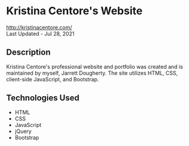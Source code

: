 # Kristina Centore's Website
<http://kristinacentore.com/> \
Last Updated - Jul 28, 2021

## Description
Kristina Centore's professional website and portfolio was created and is maintained by myself, Jarrett Dougherty. The site utilizes HTML, CSS, client-side JavaScript, and Bootstrap. 

## Technologies Used
* HTML
* CSS
* JavaScript
* jQuery
* Bootstrap